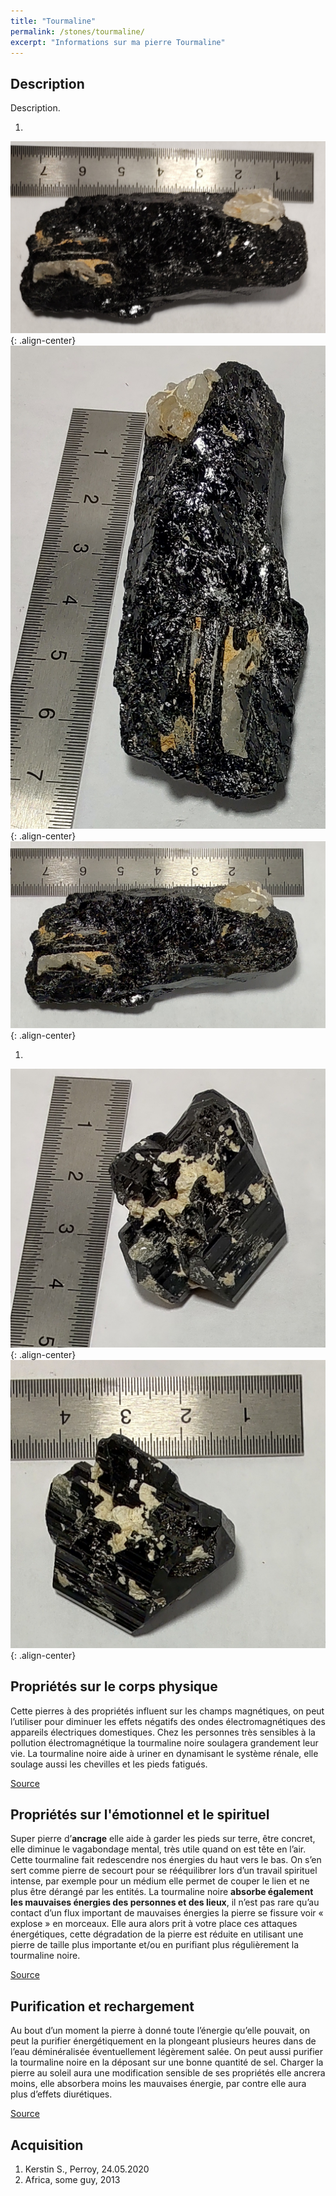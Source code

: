 ```yaml
---
title: "Tourmaline"
permalink: /stones/tourmaline/
excerpt: "Informations sur ma pierre Tourmaline"
---
```


## Description
Description.

1. <br>
![Tourmaline](/images/stones/Tourmaline_Kerstin_20200524_1.jpg "Tourmaline"){: .align-center}
<br>
![Tourmaline](/images/stones/Tourmaline_Kerstin_20200524_2.jpg "Tourmaline"){: .align-center}
<br>
![Tourmaline](/images/stones/Tourmaline_Kerstin_20200524_3.jpg "Tourmaline"){: .align-center}
1. <br>
![Tourmaline](/images/stones/Tourmaline_Africa_2013_1.jpg "Tourmaline"){: .align-center}
<br>
![Tourmaline](/images/stones/Tourmaline_Africa_2013_2.jpg "Tourmaline"){: .align-center}


## Propriétés sur le corps physique

Cette pierres à des propriétés influent sur les champs magnétiques, on peut l’utiliser pour diminuer les effets négatifs des ondes électromagnétiques des appareils électriques domestiques. Chez les personnes très sensibles à la pollution électromagnétique la tourmaline noire soulagera grandement leur vie. La tourmaline noire aide à uriner en dynamisant le système rénale, elle soulage aussi les chevilles et les pieds fatigués.

[Source](https://www.pierres-lithotherapie.com/tourmaline-noire-proprietes/)


## Propriétés sur l'émotionnel et le spirituel

Super pierre d’**ancrage** elle aide à garder les pieds sur terre, être concret, elle diminue le vagabondage mental, très utile quand on est tête en l’air. Cette tourmaline fait redescendre nos énergies du haut vers le bas. On s’en sert comme pierre de secourt pour se rééquilibrer lors d’un travail spirituel intense, par exemple pour un médium elle permet de couper le lien et ne plus être dérangé par les entités. La tourmaline noire **absorbe également les mauvaises énergies des personnes et des lieux**, il n’est pas rare qu’au contact d’un flux important de mauvaises énergies la pierre se fissure voir « explose » en morceaux. Elle aura alors prit à votre place ces attaques énergétiques, cette dégradation de la pierre est  réduite en utilisant une pierre de taille plus importante et/ou en purifiant plus régulièrement la tourmaline noire.

[Source](https://www.pierres-lithotherapie.com/tourmaline-noire-proprietes/)


## Purification et rechargement

Au bout d’un moment la pierre à donné toute l’énergie qu’elle pouvait, on peut la purifier énergétiquement en la plongeant plusieurs heures dans de l’eau déminéralisée éventuellement légèrement salée. On peut aussi purifier la tourmaline noire en la déposant sur une bonne quantité de sel. Charger la pierre au soleil aura une modification sensible de ses propriétés elle ancrera moins, elle absorbera moins les mauvaises énergie, par contre elle aura plus d’effets diurétiques.

[Source](https://www.pierres-lithotherapie.com/tourmaline-noire-proprietes/)


## Acquisition
1. Kerstin S., Perroy, 24.05.2020
1. Africa, some guy, 2013
